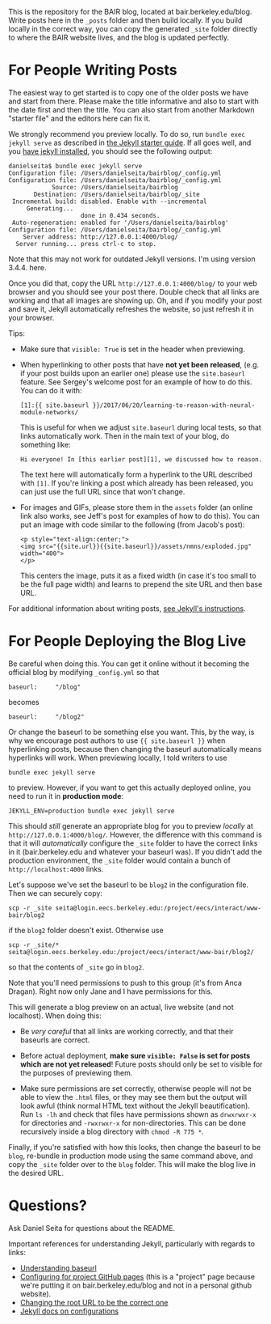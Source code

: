 This is the repository for the BAIR blog, located at bair.berkeley.edu/blog.
Write posts here in the `_posts` folder and then build locally. If you build
locally in the correct way, you can copy the generated `_site` folder directly
to where the BAIR website lives, and the blog is updated perfectly.

# For People Writing Posts

The easiest way to get started is to copy one of the older posts we have and
start from there. Please make the title informative and also to start with the
date first and then the title.  You can also start from another Markdown
"starter file" and the editors here can fix it.

We strongly recommend you preview locally. To do so, run `bundle exec jekyll
serve` as described in [the Jekyll starter guide][2]. If all goes well, and you
[have jekyll installed][7], you should see the following output:

```
danielseita$ bundle exec jekyll serve
Configuration file: /Users/danielseita/bairblog/_config.yml
Configuration file: /Users/danielseita/bairblog/_config.yml
            Source: /Users/danielseita/bairblog
       Destination: /Users/danielseita/bairblog/_site
 Incremental build: disabled. Enable with --incremental
     Generating... 
                    done in 0.434 seconds.
 Auto-regeneration: enabled for '/Users/danielseita/bairblog'
Configuration file: /Users/danielseita/bairblog/_config.yml
    Server address: http://127.0.0.1:4000/blog/
  Server running... press ctrl-c to stop.
```

Note that this may not work for outdated Jekyll versions. I'm using version
3.4.4. here.

Once you did that, copy the URL `http://127.0.0.1:4000/blog/` to your web
browser and you should see your post there. Double check that all links are
working and that all images are showing up. Oh, and if you modify your post and
save it, Jekyll automatically refreshes the website, so just refresh it in your
browser.

Tips:

- Make sure that `visible: True` is set in the header when previewing.

- When hyperlinking to other posts that have **not yet been released**, (e.g. if
  your post builds upon an earlier one) please use the `site.baseurl` feature.
  See Sergey's welcome post for an example of how to do this. You can do it
  with:
  
  ```
  [1]:{{ site.baseurl }}/2017/06/20/learning-to-reason-with-neural-module-networks/
  ```

  This is useful for when we adjust `site.baseurl` during local tests, so that
  links automatically work. Then in the main text of your blog, do something
  like:

  ```
  Hi everyone! In [this earlier post][1], we discussed how to reason.
  ```

  The text here will automatically form a hyperlink to the URL described with
  `[1]`. If you're linking a post which already has been released, you can just
  use the full URL since that won't change.

- For images and GIFs, please store them in the `assets` folder (an online link
  also works, see Jeff's post for examples of how to do this). You can put an
  image with code similar to the following (from Jacob's post):

  ```
  <p style="text-align:center;">
  <img src="{{site.url}}{{site.baseurl}}/assets/nmns/exploded.jpg" width="400">
  </p>
  ```

  This centers the image, puts it as a fixed width (in case it's too small to be
  the full page width) and learns to prepend the site URL and then base URL.

For additional information about writing posts, [see Jekyll's instructions][1].


# For People Deploying the Blog Live

Be careful when doing this. You can get it online without it becoming the
official blog by modifying `_config.yml` so that 

`baseurl:     "/blog"`

becomes

`baseurl:     "/blog2"`

Or change the baseurl to be something else you want. This, by the way, is why we
encourage post authors to use `{{ site.baseurl }}` when hyperlinking posts,
because then changing the baseurl automatically means hyperlinks will work.
When previewing locally, I told writers to use 

```
bundle exec jekyll serve
```

to preview. However, if you want to get this actually deployed online, you need
to run it in **production mode**:

```
JEKYLL_ENV=production bundle exec jekyll serve
```

This should *still* generate an appropriate blog for you to preview *locally* at
`http://127.0.0.1:4000/blog/`. However, the difference with this command is that
it will *automatically* configure the `_site` folder to have the correct links
in it (bair.berkeley.edu and whatever your baseurl was). If you didn't add the
production environment, the `_site` folder would contain a bunch of
`http://localhost:4000` links.

Let's suppose we've set the baseurl to be `blog2` in the configuration file.
Then we can securely copy:

```
scp -r _site seita@login.eecs.berkeley.edu:/project/eecs/interact/www-bair/blog2
```

if the `blog2` folder doesn't exist. Otherwise use

```
scp -r _site/* seita@login.eecs.berkeley.edu:/project/eecs/interact/www-bair/blog2/
```

so that the contents of `_site` go in `blog2`.

Note that you'll need permissions to push to this group (it's from Anca Dragan).
Right now only Jane and I have permissions for this.

This will generate a blog preview on an actual, live website (and not
localhost). When doing this: 

- Be *very careful* that all links are working correctly, and that their
  baseurls are correct.

- Before actual deployment, **make sure `visible: False` is set for posts
  which are not yet released**! Future posts should only be set to visible for the
  purposes of previewing them.

- Make sure permissions are set correctly, otherwise people will not be able to
  view the `.html` files, or they may see them but the output will look awful
  (think normal HTML text without the Jekyll beautification). Run `ls -lh` and
  check that files have permissions shown as `drwxrwxr-x` for directories and
  `-rwxrwxr-x` for non-directories. This can be done recursively inside a blog
  directory with `chmod -R 775 *`.

Finally, if you're satisfied with how this looks, then change the baseurl to be
`blog`, re-bundle in production mode using the same command above, and copy the
`_site` folder over to the `blog` folder. This will make the blog live in the
desired URL.


# Questions?

Ask Daniel Seita for questions about the README.

Important references for understanding Jekyll, particularly with regards to
links:

- [Understanding baseurl][4]
- [Configuring for project GitHub pages][3] (this is a "project" page because we're
  putting it on bair.berkeley.edu/blog and not in a personal github website).
- [Changing the root URL to be the correct one][5]
- [Jekyll docs on configurations][6]

[1]:https://jekyllrb.com/docs/posts/
[2]:http://jekyllrb.com/docs/quickstart/
[3]:http://downtothewire.io/2015/08/15/configuring-jekyll-for-user-and-project-github-pages/
[4]:https://byparker.com/blog/2014/clearing-up-confusion-around-baseurl/
[5]:https://github.com/jekyll/jekyll/issues/5853
[6]:https://jekyllrb.com/docs/configuration/#specifying-a-jekyll-environment-at-build-time
[7]:https://jekyllrb.com/docs/installation/
